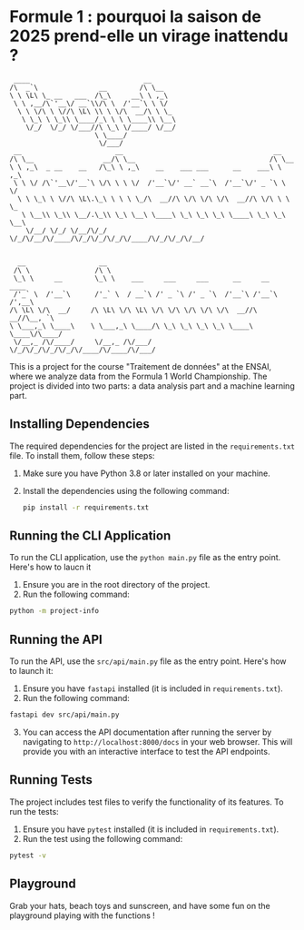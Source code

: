 # Formule 1 : pourquoi la saison de 2025 prend-elle un virage inattendu ?
```
 ____                            __
/\  _`\               __        /\ \__
\ \ \L\ \_ __   ___  /\_\     __\ \ ,_\
 \ \ ,__/\`'__\/ __`\\/\ \  /'__`\ \ \/
  \ \ \/\ \ \//\ \L\ \\ \ \/\  __/\ \ \_
   \ \_\ \ \_\\ \____/_\ \ \ \____\\ \__\
    \/_/  \/_/ \/___//\ \_\ \/____/ \/__/
                     \ \____/
                      \/___/
 __                       __                                     __
/\ \__                 __/\ \__                                 /\ \__
\ \ ,_\  _ __    __   /\_\ \ ,_\    __    ___ ___      __    ___\ \ ,_\
 \ \ \/ /\`'__\/'__`\ \/\ \ \ \/  /'__`\/' __` __`\  /'__`\/' _ `\ \ \/
  \ \ \_\ \ \//\ \L\.\_\ \ \ \ \_/\  __//\ \/\ \/\ \/\  __//\ \/\ \ \ \_
   \ \__\\ \_\\ \__/.\_\\ \_\ \__\ \____\ \_\ \_\ \_\ \____\ \_\ \_\ \__\
    \/__/ \/_/ \/__/\/_/ \/_/\/__/\/____/\/_/\/_/\/_/\/____/\/_/\/_/\/__/


  __                  __
 /\ \                /\ \
 \_\ \     __        \_\ \    ___     ___     ___      __     __    ____
 /'_` \  /'__`\      /'_` \  / __`\ /' _ `\ /' _ `\  /'__`\ /'__`\ /',__\
/\ \L\ \/\  __/     /\ \L\ \/\ \L\ \/\ \/\ \/\ \/\ \/\  __//\  __//\__, `\
\ \___,_\ \____\    \ \___,_\ \____/\ \_\ \_\ \_\ \_\ \____\ \____\/\____/
 \/__,_ /\/____/     \/__,_ /\/___/  \/_/\/_/\/_/\/_/\/____/\/____/\/___/

```



This is a project for the course "Traitement de données" at the ENSAI, where we analyze data from the Formula 1 World Championship. The project is divided into two parts: a data analysis part and a machine learning part.

## Installing Dependencies

The required dependencies for the project are listed in the `requirements.txt` file. To install them, follow these steps:

1. Make sure you have Python 3.8 or later installed on your machine.
2. Install the dependencies using the following command:

   ```bash
   pip install -r requirements.txt
   ```

## Running the CLI Application

To run the CLI application, use the ```python main.py``` file as the entry point. Here's how to laucn it

1. Ensure you are in the root directory of the project.
2. Run the following command:

```bash
python -m project-info
```

## Running the API


To run the API, use the `src/api/main.py` file as the entry point. Here's how to launch it:

1. Ensure you have `fastapi` installed (it is included in `requirements.txt`).
2. Run the following command:
```bash
fastapi dev src/api/main.py
```
3. You can access the API documentation after running the server by navigating to `http://localhost:8000/docs` in your web browser. This will provide you with an interactive interface to test the API endpoints.


## Running Tests


The project includes test files to verify the functionality of its features. To run the tests:

1. Ensure you have ```pytest``` installed (it is included in `requirements.txt`).
2. Run the test using the following command:

```bash
pytest -v
```


## Playground

Grab your hats, beach toys and sunscreen, and have some fun on the playground playing with the functions !
